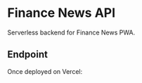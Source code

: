 # Finance News API

Serverless backend for Finance News PWA.

## Endpoint
Once deployed on Vercel:

